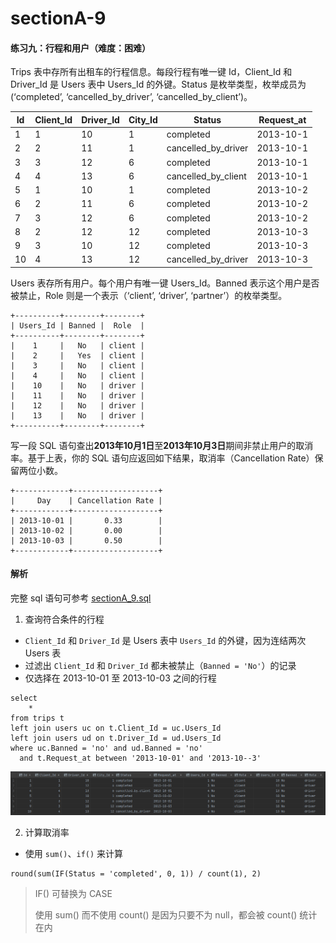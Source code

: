 # sectionA-9

#### 练习九：行程和用户（难度：困难）

Trips 表中存所有出租车的行程信息。每段行程有唯一键 Id，Client\_Id 和 Driver\_Id 是 Users 表中 Users\_Id 的外键。Status 是枚举类型，枚举成员为 (‘completed’, ‘cancelled\_by\_driver’, ‘cancelled\_by\_client’)。

| Id | Client\_Id | Driver\_Id | City\_Id | Status                | Request\_at |
| -- | ---------- | ---------- | -------- | --------------------- | ----------- |
| 1  | 1          | 10         | 1        | completed             | 2013-10-1   |
| 2  | 2          | 11         | 1        | cancelled\_by\_driver | 2013-10-1   |
| 3  | 3          | 12         | 6        | completed             | 2013-10-1   |
| 4  | 4          | 13         | 6        | cancelled\_by\_client | 2013-10-1   |
| 5  | 1          | 10         | 1        | completed             | 2013-10-2   |
| 6  | 2          | 11         | 6        | completed             | 2013-10-2   |
| 7  | 3          | 12         | 6        | completed             | 2013-10-2   |
| 8  | 2          | 12         | 12       | completed             | 2013-10-3   |
| 9  | 3          | 10         | 12       | completed             | 2013-10-3   |
| 10 | 4          | 13         | 12       | cancelled\_by\_driver | 2013-10-3   |

Users 表存所有用户。每个用户有唯一键 Users\_Id。Banned 表示这个用户是否被禁止，Role 则是一个表示（‘client’, ‘driver’, ‘partner’）的枚举类型。

```
+----------+--------+--------+
| Users_Id | Banned |  Role  |
+----------+--------+--------+
|    1     |   No   | client |
|    2     |   Yes  | client |
|    3     |   No   | client |
|    4     |   No   | client |
|    10    |   No   | driver |
|    11    |   No   | driver |
|    12    |   No   | driver |
|    13    |   No   | driver |
+----------+--------+--------+
```

写一段 SQL 语句查出**2013年10月1日**至**2013年10月3日**期间非禁止用户的取消率。基于上表，你的 SQL 语句应返回如下结果，取消率（Cancellation Rate）保留两位小数。

```
+------------+-------------------+
|     Day    | Cancellation Rate |
+------------+-------------------+
| 2013-10-01 |       0.33        |
| 2013-10-02 |       0.00        |
| 2013-10-03 |       0.50        |
+------------+-------------------+
```

#### 解析

完整 sql 语句可参考 [sectionA\_9.sql](../datawhale/wonderful-sql/sectionA-9/sectionA\_9.sql)

1. 查询符合条件的行程

* `Client_Id` 和 `Driver_Id` 是 Users 表中 `Users_Id` 的外键，因为连结两次 Users 表
* 过滤出 `Client_Id` 和 `Driver_Id` 都未被禁止（`Banned = 'No'`）的记录
* 仅选择在 2013-10-01 至 2013-10-03 之间的行程

```mysql
select
    *
from trips t
left join users uc on t.Client_Id = uc.Users_Id
left join users ud on t.Driver_Id = ud.Users_Id
where uc.Banned = 'no' and ud.Banned = 'no'
  and t.Request_at between '2013-10-01' and '2013-10--3'
```

![function9-1](../datawhale/wonderful-sql/sectionA-9/function9-1.png)

2. 计算取消率

* 使用 `sum()`、`if()` 来计算

```mysql
round(sum(IF(Status = 'completed', 0, 1)) / count(1), 2)
```

> IF() 可替换为 CASE
>
> 使用 sum() 而不使用 count() 是因为只要不为 null，都会被 count() 统计在内
